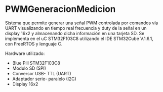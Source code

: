 # PWMGeneracionMedicion
Sistema que permite generar una señal PWM controlada por comandos vía UART visualizando en tiempo real frecuencia y duty de la señal en un display 16x2 y almacenando dicha información en una tarjeta SD. Se implementa en el uC STM32F103C8 utilizando el IDE STM32Cube V.1.6.1, con FreeRTOS y lenguaje C.

Hardware utilizado:

 + Blue Pill STM32F103C8
 + Modulo SD (SPI)
 + Conversor USB- TTL (UART)
 + Adaptador serie- paralelo (I2C) 
 + Display 16x2


